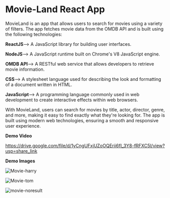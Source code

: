 # Movie-Land React App

MovieLand is an app that allows users to search for movies using a variety of filters. The app fetches movie data from the OMDB API and is built using the following technologies:

**ReactJS**--> A JavaScript library for building user interfaces.

**NodeJS**--> A JavaScript runtime built on Chrome's V8 JavaScript engine.

**OMDB API**--> A RESTful web service that allows developers to retrieve movie information.

**CSS**--> A stylesheet language used for describing the look and formatting of a document written in HTML.

**JavaScript**--> A programming language commonly used in web development to create interactive effects within web browsers.

With MovieLand, users can search for movies by title, actor, director, genre, and more, making it easy to find exactly what they're looking for. The app is built using modern web technologies, ensuring a smooth and responsive user experience.

**Demo Video** 

https://drive.google.com/file/d/1yCngUFxjUZoOQErii6fI_3Y8-fRFXC5l/view?usp=share_link

**Demo Images**

![Movie-harry](https://user-images.githubusercontent.com/73107747/211183255-2814147c-c327-4d28-adfd-f59cc94fe067.png)

![Movie-tom](https://user-images.githubusercontent.com/73107747/211183308-4170311e-2401-4590-9496-4121cc699f1b.png)

![movie-noresult](https://user-images.githubusercontent.com/73107747/211183317-d61e84bc-76df-4f8f-ac51-9d4e8e015339.png)
